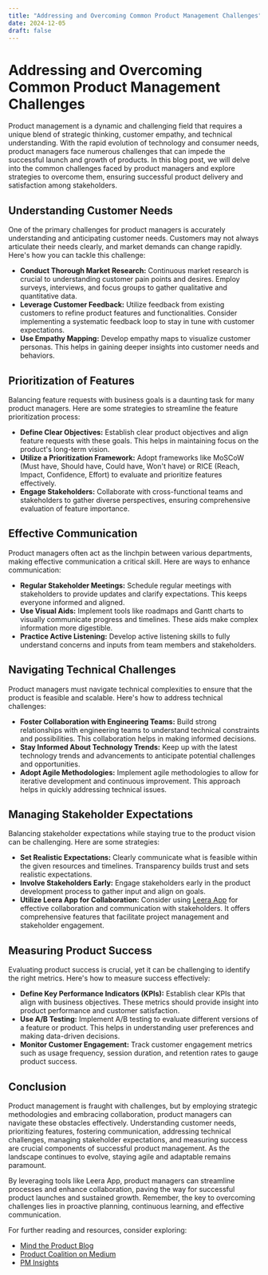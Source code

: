 ```yaml
---
title: "Addressing and Overcoming Common Product Management Challenges"
date: 2024-12-05
draft: false
---
```

# Addressing and Overcoming Common Product Management Challenges

Product management is a dynamic and challenging field that requires a unique blend of strategic thinking, customer empathy, and technical understanding. With the rapid evolution of technology and consumer needs, product managers face numerous challenges that can impede the successful launch and growth of products. In this blog post, we will delve into the common challenges faced by product managers and explore strategies to overcome them, ensuring successful product delivery and satisfaction among stakeholders.

## Understanding Customer Needs

One of the primary challenges for product managers is accurately understanding and anticipating customer needs. Customers may not always articulate their needs clearly, and market demands can change rapidly. Here's how you can tackle this challenge:

- **Conduct Thorough Market Research:** Continuous market research is crucial to understanding customer pain points and desires. Employ surveys, interviews, and focus groups to gather qualitative and quantitative data.
- **Leverage Customer Feedback:** Utilize feedback from existing customers to refine product features and functionalities. Consider implementing a systematic feedback loop to stay in tune with customer expectations.
- **Use Empathy Mapping:** Develop empathy maps to visualize customer personas. This helps in gaining deeper insights into customer needs and behaviors.

## Prioritization of Features

Balancing feature requests with business goals is a daunting task for many product managers. Here are some strategies to streamline the feature prioritization process:

- **Define Clear Objectives:** Establish clear product objectives and align feature requests with these goals. This helps in maintaining focus on the product's long-term vision.
- **Utilize a Prioritization Framework:** Adopt frameworks like MoSCoW (Must have, Should have, Could have, Won't have) or RICE (Reach, Impact, Confidence, Effort) to evaluate and prioritize features effectively.
- **Engage Stakeholders:** Collaborate with cross-functional teams and stakeholders to gather diverse perspectives, ensuring comprehensive evaluation of feature importance.

## Effective Communication

Product managers often act as the linchpin between various departments, making effective communication a critical skill. Here are ways to enhance communication:

- **Regular Stakeholder Meetings:** Schedule regular meetings with stakeholders to provide updates and clarify expectations. This keeps everyone informed and aligned.
- **Use Visual Aids:** Implement tools like roadmaps and Gantt charts to visually communicate progress and timelines. These aids make complex information more digestible.
- **Practice Active Listening:** Develop active listening skills to fully understand concerns and inputs from team members and stakeholders.

## Navigating Technical Challenges

Product managers must navigate technical complexities to ensure that the product is feasible and scalable. Here's how to address technical challenges:

- **Foster Collaboration with Engineering Teams:** Build strong relationships with engineering teams to understand technical constraints and possibilities. This collaboration helps in making informed decisions.
- **Stay Informed About Technology Trends:** Keep up with the latest technology trends and advancements to anticipate potential challenges and opportunities.
- **Adopt Agile Methodologies:** Implement agile methodologies to allow for iterative development and continuous improvement. This approach helps in quickly addressing technical issues.

## Managing Stakeholder Expectations

Balancing stakeholder expectations while staying true to the product vision can be challenging. Here are some strategies:

- **Set Realistic Expectations:** Clearly communicate what is feasible within the given resources and timelines. Transparency builds trust and sets realistic expectations.
- **Involve Stakeholders Early:** Engage stakeholders early in the product development process to gather input and align on goals.
- **Utilize Leera App for Collaboration:** Consider using [Leera App](https://leera.app) for effective collaboration and communication with stakeholders. It offers comprehensive features that facilitate project management and stakeholder engagement.

## Measuring Product Success

Evaluating product success is crucial, yet it can be challenging to identify the right metrics. Here's how to measure success effectively:

- **Define Key Performance Indicators (KPIs):** Establish clear KPIs that align with business objectives. These metrics should provide insight into product performance and customer satisfaction.
- **Use A/B Testing:** Implement A/B testing to evaluate different versions of a feature or product. This helps in understanding user preferences and making data-driven decisions.
- **Monitor Customer Engagement:** Track customer engagement metrics such as usage frequency, session duration, and retention rates to gauge product success.

## Conclusion

Product management is fraught with challenges, but by employing strategic methodologies and embracing collaboration, product managers can navigate these obstacles effectively. Understanding customer needs, prioritizing features, fostering communication, addressing technical challenges, managing stakeholder expectations, and measuring success are crucial components of successful product management. As the landscape continues to evolve, staying agile and adaptable remains paramount.

By leveraging tools like Leera App, product managers can streamline processes and enhance collaboration, paving the way for successful product launches and sustained growth. Remember, the key to overcoming challenges lies in proactive planning, continuous learning, and effective communication.

For further reading and resources, consider exploring:

- [Mind the Product Blog](https://www.mindtheproduct.com/blog/)
- [Product Coalition on Medium](https://medium.com/product-coalition)
- [PM Insights](https://www.productmanagementinsights.com/)